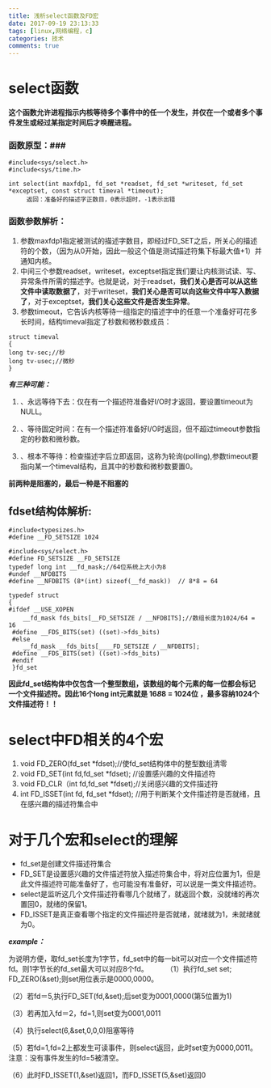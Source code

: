 ```yaml
---
title: 浅析select函数及FD宏
date: 2017-09-19 23:13:33
tags: [linux,网络编程，c]
categories: 技术
comments: true
---
```

# select函数
**这个函数允许进程指示内核等待多个事件中的任一个发生，并仅在一个或者多个事件发生或经过某指定时间后才唤醒进程。**

### 函数原型：###
```
#include<sys/select.h>
#include<sys/time.h>

int select(int maxfdp1, fd_set *readset, fd_set *writeset, fd_set *exceptset, const struct timeval *timeout);
     返回：准备好的描述字正数目，0表示超时，-1表示出错
```
### 函数参数解析：
1. 参数maxfdp1指定被测试的描述字数目，即经过FD_SET之后，所关心的描述符的个数，（因为从0开始，因此一般这个值是测试描述符集下标最大值+1）并通知内核。
2. 中间三个参数readset，writeset，exceptset指定我们要让内核测试读、写、异常条件所需的描述字。也就是说，对于readset，**我们关心是否可以从这些文件中读取数据了**，对于writeset，**我们关心是否可以向这些文件中写入数据了**，对于exceptset，**我们关心这些文件是否发生异常**。
3. 参数timeout，它告诉内核等待一组指定的描述字中的任意一个准备好可花多长时间，结构timeval指定了秒数和微秒数成员：
```
struct timeval
{
long tv-sec;//秒
long tv-usec;//微秒
}
```
***有三种可能：***
 
 1) 、永远等待下去：仅在有一个描述符准备好I/O时才返回，要设置timeout为NULL。
 
 2) 、等待固定时间：在有一个描述符准备好I/O时返回，但不超过timeout参数指定的秒数和微秒数。
 
 3) 、根本不等待：检查描述字后立即返回，这称为轮询(polling),参数timeout要指向某一个timeval结构，且其中的秒数和微秒数要置0。
 
 **前两种是阻塞的，最后一种是不阻塞的**
 
 ## fdset结构体解析:
 ```
 #include<typesizes.h>
 #define __FD_SETSIZE 1024
 
 #include<sys/select.h>
 #define FD_SETSIZE __FD_SETSIZE
 typedef long int __fd_mask;//64位系统上大小为8
 #undef __NFDBITS
 #define __NFDBITS (8*(int) sizeof(__fd_mask))  // 8*8 = 64
 
 typedef struct
 {
 #ifdef __USE_XOPEN
     __fd_mask fds_bits[__FD_SETSIZE / __NFDBITS];//数组长度为1024/64 = 16
  #define __FDS_BITS(set) ((set)->fds_bits)
  #else
     __fd_mask __fds_bits[____FD_SETSIZE / __NFDBITS];
  #define __FDS_BITS(set) ((set)->fds_bits)
  #endif
  }fd_set
 ```
 **因此fd_set结构体中仅包含一个整型数组，该数组的每个元素的每一位都会标记一个文件描述符。因此16个long int元素就是 16*8*8 = 1024位 ，最多容纳1024个文件描述符！！**
 
 # select中FD相关的4个宏
 1.  void FD_ZERO(fd_set *fdset);//使fd_set结构体中的整型数组清零
 2.  void  FD_SET(int fd,fd_set *fdset); //设置感兴趣的文件描述符
 3.  void FD_CLR（int fd,fd_set *fdset);//关闭感兴趣的文件描述符
 4.  int FD_ISSET(int fd, fd_set *fdset); //用于判断某个文件描述符是否就绪，且在感兴趣的描述符集合中
  
# 对于几个宏和select的理解
* fd_set是创建文件描述符集合
* FD_SET是设置感兴趣的文件描述符放入描述符集合中，将对应位置为1，但是此文件描述符可能准备好了，也可能没有准备好，可以说是一类文件描述符。
* select是监听这几个文件描述符看哪几个就绪了，就返回个数，没就绪的再次置回0，就绪的保留1。
* FD_ISSET是真正查看哪个指定的文件描述符是否就绪，就绪就为1，未就绪就为0。

***example：***
   
   为说明方便，取fd_set长度为1字节，fd_set中的每一bit可以对应一个文件描述符fd。则1字节长的fd_set最大可以对应8个fd。
　　
  （1）执行fd_set set; FD_ZERO(&set);则set用位表示是0000,0000。
　　
 
 （2）若fd＝5,执行FD_SET(fd,&set);后set变为0001,0000(第5位置为1)
　
 
 （3）若再加入fd＝2，fd=1,则set变为0001,0011

（4）执行select(6,&set,0,0,0)阻塞等待

（5）若fd=1,fd=2上都发生可读事件，则select返回，此时set变为0000,0011。注意：没有事件发生的fd=5被清空。

（6）此时FD_ISSET(1,&set)返回1，而FD_ISSET(5,&set)返回0
